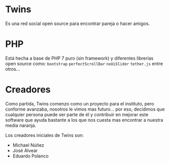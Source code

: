 # Twins
  Es una red social open source para encontrar pareja o hacer amigos.
  
# PHP
  Está hecha a base de PHP 7 puro (sin framework) y diferentes librerías open source como:
    `bootstrap`
    `perfectScrollBar`
    `noUiSlider`
    `tether.js` entre otros...
    
# Creadores
  Como partida, Twins comenzo como un proyecto para el instituto, pero conforme avanzaba, nosotros le vimos mas futuro... por eso,
  decidimos que cualquier persona puede ser parte de él y contribuir en mejorar este software que ayuda bastante a los que nos cuesta mas 
  encontrar a nuestra media naranja.
  
  Los creadores iniciales de Twins son:
  
  - Michael Núñez
  - José Alvear
  - Eduardo Polanco
